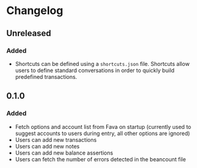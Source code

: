 # Changelog

## Unreleased
### Added
* Shortcuts can be defined using a `shortcuts.json` file. Shortcuts allow users
  to define standard conversations in order to quickly build predefined
  transactions.

## 0.1.0
### Added

* Fetch options and account list from Fava on startup (currently used to suggest
  accounts to users during entry, all other options are ignored)
* Users can add new transactions
* Users can add new notes
* Users can add new balance assertions
* Users can fetch the number of errors detected in the beancount file
